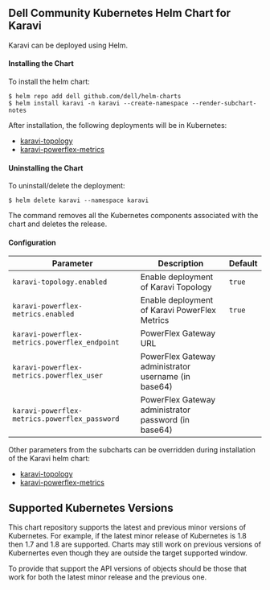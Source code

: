 <!--
Copyright (c) 2020 Dell Inc., or its subsidiaries. All Rights Reserved.

Licensed under the Apache License, Version 2.0 (the "License");
you may not use this file except in compliance with the License.
You may obtain a copy of the License at

    http://www.apache.org/licenses/LICENSE-2.0
-->


## Dell Community Kubernetes Helm Chart for Karavi

Karavi can be deployed using Helm.

#### Installing the Chart
To install the helm chart:
```console
$ helm repo add dell github.com/dell/helm-charts
$ helm install karavi -n karavi --create-namespace --render-subchart-notes
```
After installation, the following deployments will be in Kubernetes:
- [karavi-topology](../karavi-topology/README.md)
- [karavi-powerflex-metrics](../karavi-powerflex-metrics/README.md)

#### Uninstalling the Chart
To uninstall/delete the deployment:
```console
$ helm delete karavi --namespace karavi 
```
The command removes all the Kubernetes components associated with the chart and deletes the release.

#### Configuration

| Parameter                                 | Description                                   | Default                                                 |
|-------------------------------------------|-----------------------------------------------|---------------------------------------------------------|
| `karavi-topology.enabled`                 | Enable deployment of Karavi Topology                        | `true`                                                  |
| `karavi-powerflex-metrics.enabled`                 | Enable deployment of Karavi PowerFlex Metrics      | `true`                                                  |
| `karavi-powerflex-metrics.powerflex_endpoint`      | PowerFlex Gateway URL            | ` `                                                   |
| `karavi-powerflex-metrics.powerflex_user`                      | PowerFlex Gateway administrator username (in base64)                           | ` `                           |
| `karavi-powerflex-metrics.powerflex_password`                           | PowerFlex Gateway administrator password (in base64)                      | ` ` |

Other parameters from the subcharts can be overridden during installation of the Karavi helm chart:
- [karavi-topology](../karavi-topology/README.md)
- [karavi-powerflex-metrics](../karavi-powerflex-metrics/README.md)

## Supported Kubernetes Versions

This chart repository supports the latest and previous minor versions of Kubernetes. For example, if the latest minor release of Kubernetes is 1.8 then 1.7 and 1.8 are supported. Charts may still work on previous versions of Kubernertes even though they are outside the target supported window.

To provide that support the API versions of objects should be those that work for both the latest minor release and the previous one.
